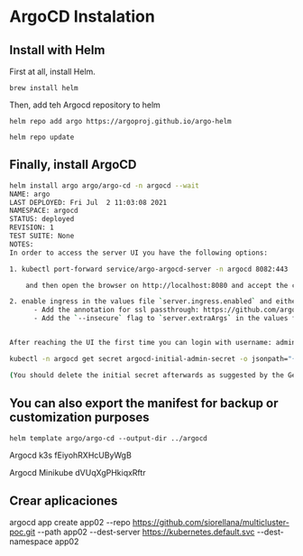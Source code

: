 # ArgoCD Instalation

## Install with Helm

First at all, install Helm.

`brew install helm`

Then, add teh Argocd repository to helm

`helm repo add argo https://argoproj.github.io/argo-helm`

`helm repo update`

## Finally, install ArgoCD

```bash
helm install argo argo/argo-cd -n argocd --wait
NAME: argo
LAST DEPLOYED: Fri Jul  2 11:03:08 2021
NAMESPACE: argocd
STATUS: deployed
REVISION: 1
TEST SUITE: None
NOTES:
In order to access the server UI you have the following options:

1. kubectl port-forward service/argo-argocd-server -n argocd 8082:443

    and then open the browser on http://localhost:8080 and accept the certificate

2. enable ingress in the values file `server.ingress.enabled` and either
      - Add the annotation for ssl passthrough: https://github.com/argoproj/argo-cd/blob/master/docs/operator-manual/ingress.md#option-1-ssl-passthrough
      - Add the `--insecure` flag to `server.extraArgs` in the values file and terminate SSL at your ingress: https://github.com/argoproj/argo-cd/blob/master/docs/operator-manual/ingress.md#option-2-multiple-ingress-objects-and-hosts


After reaching the UI the first time you can login with username: admin and the random password generated during the installation. You can find the password by running:

kubectl -n argocd get secret argocd-initial-admin-secret -o jsonpath="{.data.password}" | base64 -d

(You should delete the initial secret afterwards as suggested by the Getting Started Guide: https://github.com/argoproj/argo-cd/blob/master/docs/getting_started.md#4-login-using-the-cli)
```

## You can also export the manifest for backup or customization purposes

`
helm template argo/argo-cd --output-dir ../argocd
`

Argocd k3s
fEiyohRXHcUByWgB

Argocd Minikube
dVUqXgPHkiqxRftr

## Crear aplicaciones

argocd app create app02 --repo https://github.com/siorellana/multicluster-poc.git --path app02 --dest-server https://kubernetes.default.svc --dest-namespace app02

